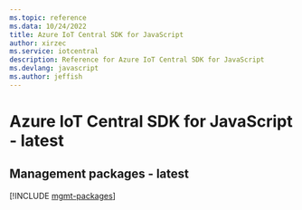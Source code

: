 ```yaml
---
ms.topic: reference
ms.data: 10/24/2022
title: Azure IoT Central SDK for JavaScript
author: xirzec
ms.service: iotcentral
description: Reference for Azure IoT Central SDK for JavaScript
ms.devlang: javascript
ms.author: jeffish
---
```

# Azure IoT Central SDK for JavaScript - latest

## Management packages - latest
[!INCLUDE [mgmt-packages](iot-central-mgmt-index.md)]